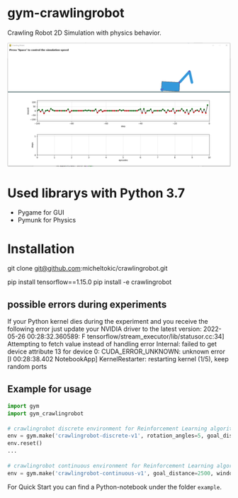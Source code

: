 # gym-crawlingrobot

Crawling Robot 2D Simulation with physics behavior.

![PyGame window](crawling-robot.png)

# Used librarys with Python 3.7

- Pygame for GUI
- Pymunk for Physics


# Installation

git clone git@github.com:micheltokic/crawlingrobot.git

pip install tensorflow==1.15.0
pip install -e crawlingrobot

## possible errors during experiments
If your Python kernel dies during the experiment and you receive the following error just update your NVIDIA driver to the latest version: 
  2022-05-26 00:28:32.360589: F tensorflow/stream_executor/lib/statusor.cc:34] Attempting to fetch value instead of handling error Internal: failed to get device attribute 13 for device 0: CUDA_ERROR_UNKNOWN: unknown error
  [I 00:28:38.402 NotebookApp] KernelRestarter: restarting kernel (1/5), keep random ports


## Example for usage
``` Python
import gym
import gym_crawlingrobot

# crawlingrobot discrete environment for Reinforcement Learning algorithm e.g. Q-Learning
env = gym.make('crawlingrobot-discrete-v1', rotation_angles=5, goal_distance=2500, window_size=(1500, 800))
env.reset()
...

# crawlingrobot continuous environment for Reinforcement Learning algorithm e.g. PPO2
env = gym.make('crawlingrobot-continuous-v1', goal_distance=2500, window_size=(1500, 800), render_intermediate_steps=False)


```

For Quick Start you can find a Python-notebook under the folder `example`.
